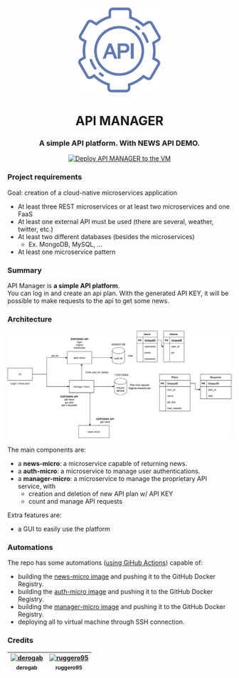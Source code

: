 
<p align="center">
  <img src="./gui-api-manager/public/favicon_package_v0.16/android-chrome-384x384.png" alt="header" height="200px">
</p>
<h1 align="center">API MANAGER</h1>
<h3 align="center">A simple API platform. With NEWS API DEMO.</h3>
<p align="center">
    <a href="https://github.com/ruggero95/api-manager/actions/workflows/k8s-deploy-api-manager.yml">
        <img src="https://github.com/ruggero95/api-manager/actions/workflows/k8s-deploy-api-manager.yml/badge.svg" alt="Deploy API MANAGER to the VM">
    </a>
</p>

### Project requirements
Goal: creation of a cloud-native microservices application
- At least three REST microservices or at least two microservices and one FaaS
- At least one external API must be used (there are several, weather, twitter, etc.)
- At least two different databases (besides the microservices) 
  - Ex. MongoDB, MySQL, ...
- At least one microservice pattern

### Summary
API Manager is **a simple API platform**.  
You can log in and create an api plan. With the generated API KEY, it will be possible to make requests to the api to get some news.

### Architecture
![summary](./.assets/summary.png)

The main components are:
- a **news-micro**: a microservice capable of returning news.
- a **auth-micro**: a microservice to manage user authentications.
- a **manager-micro**: a microservice to manage the proprietary API service, with
  - creation and deletion of new API plan w/ API KEY
  - count and manage API requests

Extra features are:
- a GUI to easily use the platform

### Automations
The repo has some automations ([using GiHub Actions](https://github.com/ruggero95/api-manager/actions)) capable of:
- building the [news-micro image](https://github.com/ruggero95/api-manager/pkgs/container/api-manager%2Fnews-micro) and pushing it to the GitHub Docker Registry.
- building the [auth-micro image](https://github.com/ruggero95/api-manager/pkgs/container/api-manager%2Fauth-micro) and pushing it to the GitHub Docker Registry.
- building the [manager-micro image](https://github.com/ruggero95/api-manager/pkgs/container/api-manager%2Fmanager-micro) and pushing it to the GitHub Docker Registry.
- deploying all to virtual machine through SSH connection.

### Credits
| [<img src="https://avatars.githubusercontent.com/u/4183824?v=4" width="100px;" alt="derogab"/><br /><sub><b>derogab</b></sub>](https://github.com/derogab) | [<img src="https://avatars.githubusercontent.com/u/9202746?v=4" width="100px;" alt="ruggero95"/><br /><sub><b>ruggero95</b></sub>](https://github.com/ruggero95) | 
| :---: | :---: |
